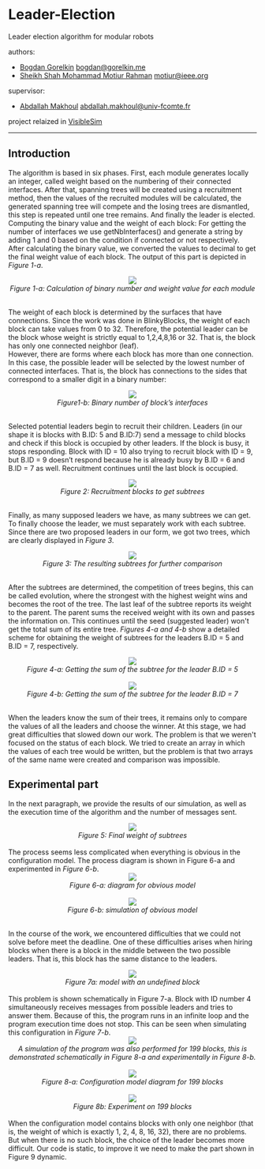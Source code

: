 # Leader-Election
Leader election algorithm for modular robots

authors:
  * [Bogdan Gorelkin](https://b.gorelkin.me)  <bogdan@gorelkin.me>
  * [Sheikh Shah Mohammad Motiur Rahman](https://motiur.info) <motiur@ieee.org>

supervisor:
  * [Abdallah Makhoul](https://www.femto-st.fr/en/femto-people/amakhoul) <abdallah.makhoul@univ-fcomte.fr>

project relaized in [VisibleSim](https://github.com/VisibleSim/VisibleSim)

---

##  Introduction
The algorithm is based in six phases. First, each module generates locally an integer, called weight based on the numbering of their connected interfaces. After that, spanning trees will be created using a recruitment method, then the values of the recruited modules will be calculated, the generated spanning tree will compete and the losing trees are dismantled, this step is repeated until one tree remains. And finally the leader is elected. 
</br>Computing the binary value and the weight of each block: For getting the number of interfaces we use getNbInterfaces() and generate a string by adding 1 and 0 based on the condition if connected or not respectively. After calculating the binary value, we converted the values to decimal to get the final weight value of each block. The output of this part is depicted in <i>Figure 1-a</i>.

<div align="center">
<img src="https://user-images.githubusercontent.com/74824667/110364380-f9614e00-8043-11eb-976c-0e6ed2eee4bf.png"></br>
<i>Figure 1-a: Calculation of binary number and weight value for each module</i>
</div>
</br>

The weight of each block is determined by the surfaces that have connections. Since the work was done in BlinkyBlocks, the weight of each block can take values from 0 to 32. Therefore, the potential leader can be the block whose weight is strictly equal to 1,2,4,8,16 or 32. That is, the block has only one connected neighbor (leaf).
</br>However, there are forms where each block has more than one connection. In this case, the possible leader will be selected by the lowest number of connected interfaces. That is, the block has connections to the sides that correspond to a smaller digit in a binary number:

<div align="center">
<img src="https://user-images.githubusercontent.com/74824667/110366310-65dd4c80-8046-11eb-976d-86592caf36c3.png"></br>
<i>Figure1-b: Binary number of block’s interfaces</i>
</div>
</br>

Selected potential leaders begin to recruit their children. Leaders (in our shape it is blocks with B.ID: 5 and B.ID:7) send a message to child blocks and check if this block is occupied by other leaders. If the block is busy, it stops responding. Block with ID = 10 also trying to recruit block with ID = 9, but B.ID = 9 doesn’t respond because he is already busy by B.ID = 6 and B.ID = 7 as well. Recruitment continues until the last block is occupied. 

<div align="center">
<img src="https://user-images.githubusercontent.com/74824667/110366414-8d341980-8046-11eb-918f-9b6c4c1667ab.png"></br>
<i>Figure 2: Recruitment blocks to get subtrees</i>
</div>
</br>

Finally, as many supposed leaders we have, as many subtrees we can get. To finally choose the leader, we must separately work with each subtree. Since there are two proposed leaders in our form, we got two trees, which are clearly displayed in <i>Figure 3</i>.

<div align="center">
<img src="https://user-images.githubusercontent.com/74824667/110366474-9f15bc80-8046-11eb-85d5-97ac8a478335.png"></br>
<i>Figure 3: The resulting subtrees for further comparison</i>
</div>
</br>

After the subtrees are determined, the competition of trees begins, this can be called evolution, where the strongest with the highest weight wins and becomes the root of the tree. The last leaf of the subtree reports its weight to the parent. The parent sums the received weight with its own and passes the information on. This continues until the seed (suggested leader) won't get the total sum of its entire tree. <i>Figures 4-a and 4-b</i> show a detailed scheme for obtaining the weight of subtrees for the leaders B.ID = 5 and B.ID = 7, respectively.

<div align="center">
<img src="https://user-images.githubusercontent.com/74824667/110366717-f156dd80-8046-11eb-8233-05f08f185f2e.png"></br>
<i>Figure 4-a: Getting the sum of the subtree for the leader B.ID = 5</i>
</div>
</br>

<div align="center">
<img src="https://user-images.githubusercontent.com/74824667/110366750-fae04580-8046-11eb-88a9-c8dbde5fe142.png"></br>
<i>Figure 4-b: Getting the sum of the subtree for the leader B.ID = 7</i>
</div>
</br>

When the leaders know the sum of their trees, it remains only to compare the values of all the leaders and choose the winner. At this stage, we had great difficulties that slowed down our work. The problem is that we weren't focused on the status of each block. We tried to create an array in which the values of each tree would be written, but the problem is that two arrays of the same name were created and comparison was impossible.

## 	Experimental part
In the next paragraph, we provide the results of our simulation, as well as the execution time of the algorithm and the number of messages sent.
<div align="center">
<img src="https://user-images.githubusercontent.com/74824667/110368761-c621bd80-8049-11eb-96b8-c0aeeda3604b.png"></br>
<i>Figure 5: Final weight of subtrees</i>
</div>
</br>
The process seems less complicated when everything is obvious in the configuration model. The process diagram is shown in Figure 6-a and experimented in <i>Figure 6-b</i>.
<div align="center">
<img src="https://user-images.githubusercontent.com/74824667/110368891-eb163080-8049-11eb-8ee7-90110caeebbf.png"></br>
<i>Figure 6-a: diagram for obvious model</i>
</div>
</br>

<div align="center">
<img src="https://user-images.githubusercontent.com/74824667/110368974-02551e00-804a-11eb-83a1-88db6fbbf80f.png"></br>
<i>Figure 6-b: simulation of obvious model</i>
</div>
</br>

In the course of the work, we encountered difficulties that we could not solve before meet the deadline. One of these difficulties arises when hiring blocks when there is a block in the middle between the two possible leaders. That is, this block has the same distance to the leaders. 
<div align="center">
<img src="https://user-images.githubusercontent.com/74824667/110368993-07b26880-804a-11eb-9559-9dce66712e94.png"></br>
<i>Figure 7a: model with an undefined block</i>
</div>
</br>
This problem is shown schematically in Figure 7-a. Block with ID number 4 simultaneously receives messages from possible leaders and tries to answer them. Because of this, the program runs in an infinite loop and the program execution time does not stop. This can be seen when simulating this configuration in <i>Figure 7-b</i>.
<div align="center">
<img src="https://user-images.githubusercontent.com/74824667/110369181-519b4e80-804a-11eb-9734-2914c973badd.png"></br>
<i>A simulation of the program was also performed for 199 blocks, this is demonstrated schematically in Figure 8-a and experimentally in Figure 8-b.</i>
</div>
</br>
<div align="center">
<img src="https://user-images.githubusercontent.com/74824667/110369198-58c25c80-804a-11eb-8b70-340ef017a5f3.png"></br>
<i>Figure 8-a: Configuration model diagram for 199 blocks</i>
</div>
</br>
<div align="center">
<img src="https://user-images.githubusercontent.com/74824667/110369219-5fe96a80-804a-11eb-8c88-c45489b9af3b.png"></br>
<i>Figure 8b: Experiment on 199 blocks</i>
</div>
</br>
When the configuration model contains blocks with only one neighbor (that is, the weight of which is exactly 1, 2, 4, 8, 16, 32), there are no problems. But when there is no such block, the choice of the leader becomes more difficult. Our code is static, to improve it we need to make the part shown in Figure 9 dynamic.


